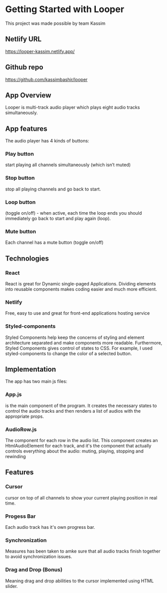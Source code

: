 # Getting Started with Looper

This project was made possible by team Kassim

## Netlify URL

https://looper-kassim.netlify.app/

## Github repo

https://github.com/kassimbashir/looper

## App Overview

Looper is multi-track audio player which plays eight audio tracks simultaneously.

## App features

The audio player has 4 kinds of buttons:

### Play button

start playing all channels simultaneously (which
isn’t muted)

### Stop button

stop all playing channels and go back to start.

### Loop button

(toggle on/off) - when active, each time the loop ends
you should immediately go back to start and play again (loop).

### Mute button

Each channel has a mute button (toggle on/off)

## Technologies

### React

React is great for Dynamic single-paged Applications. Dividing elements into reusable components makes coding easier and much more efficient.

### Netlify

Free, easy to use and great for front-end applications hosting service

### Styled-components

Styled Components help keep the concerns of styling and element architecture separated and make components more readable.
Furthermore, Styled Components gives control of states to CSS. For example, I used styled-components to change the color of a selected button.

## Implementation

The app has two main js files:

### App.js

is the main component of the program. It creates the necessary states to control the audio tracks and then renders a list of audios with the appropriate props.

### AudioRow.js

The component for each row in the audio list.
This component creates an HtmlAudioElement for each track, and it's the component that actually controls everything about the audio: muting, playing, stopping and rewinding

## Features

### Cursor

cursor on top of all channels to show your current playing position in real time.

### Progess Bar

Each audio track has it's own progress bar.

### Synchronization

Measures has been taken to amke sure that all audio tracks finish together to avoid synchronization issues.

### Drag and Drop (Bonus)

Meaning drag and drop abilities to the cursor implemented using HTML slider.
